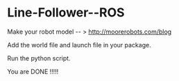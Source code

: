 # Line-Follower--ROS

Make your robot model -- > http://moorerobots.com/blog

Add the world file and launch file in your package.

Run the python script. 

You are DONE !!!!!
